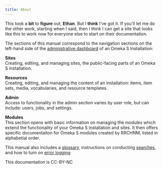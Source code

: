```yaml
---
title: About
---
```


This took a **bit** to **figure** out, **Ethan**. But I **think** I've got it. If you'll let me do the other work, starting when I said, then I think I can get a site that looks like this to work now for everyone else to start on their documentation.

The sections of this manual correspond to the navigation sections on the left-hand side of the [administrative dashboard](admin-dashboard.md) of an Omeka S Installation: 

**Sites**  
Creating, editing, and managing sites, the public-facing parts of an Omeka S installation.

**Resources**  
Creating, editing, and managing the content of an installation: items, item sets, media, vocabularies, and resource templates.

**Admin**  
Access to functionality in the admin section varies by user role, but can include: users, jobs, and settings.

**Modules**  
This section opens with basic information on managing the modules which extend the functionality of your Omeka S installation and sites. It then offers specific documentaiton for Omeka S modules created by RRCHNM, listed in alphabetial order.

This manual also includes a [glossary](glossary.md), instructions on conducting [searches](search.md), and how to turn on [error logging](errorLogging.md)

This documentation is CC-BY-NC
